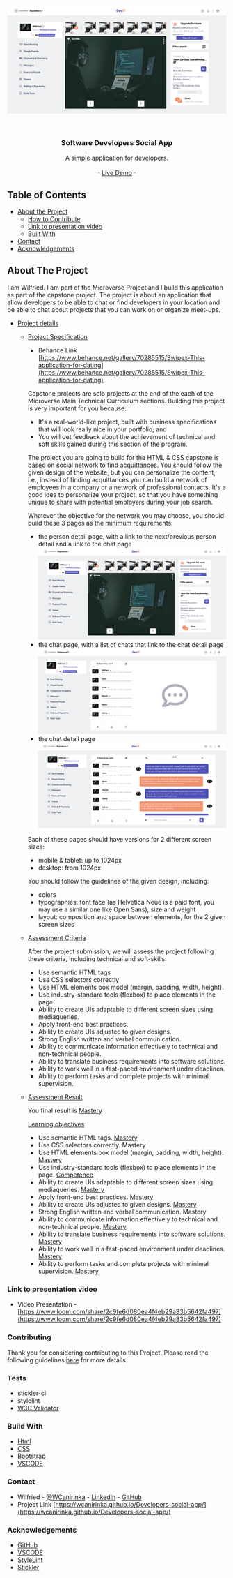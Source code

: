 <!-- PROJECT LOGO -->
![Screenshot Image](images/screen-shot.png)

<br />
<p align="center">
   <h3 align="center">Software Developers Social App</h3>

  <p align="center">
    A simple application for developers.
    <br />    
    <br />
    ·
     <a href="https://wcanirinka.github.io/Developers-social-app/">Live Demo</a>
    ·    
  </p>
</p>

<!-- TABLE OF CONTENTS -->
## Table of Contents

* [About the Project](#about-the-project)
  * [How to Contribute](#how-to-contribute)
  * [Link to presentation video](#link-presentation)
  * [Built With](#built-with)
* [Contact](#contact)
* [Acknowledgements](#acknowledgements)



<!-- ABOUT THE PROJECT -->
## About The Project

  I am Wilfried. I am part of the Microverse Project and I build this application as part of the capstone project. The project is about an application that allow developers to be able to chat or find developers in your location and be able to chat about projects that you can work on or organize meet-ups.

* [Project details](#project-details)

  * [Project Specification](#project-specification)

      - Behance Link  [https://www.behance.net/gallery/70285515/Swipex-This-application-for-dating](https://www.behance.net/gallery/70285515/Swipex-This-application-for-dating)

      Capstone projects are solo projects at the end of the each of the Microverse Main Technical Curriculum sections. Building this project is very important for you because:

      - It's a real-world-like project, built with business specifications that will look really nice in your portfolio; and
      - You will get feedback about the achievement of technical and soft skills gained during this section of the program.

      The project you are going to build for the HTML & CSS capstone is based on social network to find acquittances. You should follow the given design of the website, but you can personalize the content, i.e., instead of finding acquittances you can build a network of employees in a company or a network of professional contacts. It's a good idea to personalize your project, so that you have something unique to share with potential employers during your job search.

      Whatever the objective for the network you may choose, you should build these 3 pages as the minimum requirements:

      - the person detail page, with a link to the next/previous person detail and a link to the chat page
        ![Screenshot Image](images/screen-shot.png)
      - the chat page, with a list of chats that link to the chat detail page
        ![Screenshot Image](images/screen-shot1.png)
      - the chat detail page
        ![Screenshot Image](images/screen-shot2.png)

    Each of these pages should have versions for 2 different screen sizes: 

      - mobile & tablet: up to 1024px
      - desktop: from 1024px

    You should follow the guidelines of the given design, including:

      - colors
      - typographies: font face (as Helvetica Neue is a paid font, you may use a similar one like Open Sans), size and weight
      - layout: composition and space between elements, for the 2 given screen sizes

  * [Assessment Criteria](#assessment-criteria)

      After the project submission, we will assess the project following these criteria, including technical and soft-skills:

      - Use semantic HTML tags
      - Use CSS selectors correctly
      - Use HTML elements box model (margin, padding, width, height).
      - Use industry-standard tools (flexbox) to place elements in the page.
      - Ability to create UIs adaptable to different screen sizes using mediaqueries.
      - Apply front-end best practices.
      - Ability to create UIs adjusted to given designs.
      - Strong English written and verbal communication.
      - Ability to communicate information effectively to technical and non-technical people.
      - Ability to translate business requirements into software solutions.
      - Ability to work well in a fast-paced environment under deadlines.
      - Ability to perform tasks and complete projects with minimal supervision.

  * [Assessment Result](#assessment-criteria)
  
      You final result is [Mastery]()

      [Learning objectives]()

      - Use semantic HTML tags. [Mastery]()
      - Use CSS selectors correctly. Mastery
      - Use HTML elements box model (margin, padding, width, height). [Mastery]()
      - Use industry-standard tools (flexbox) to place elements in the page. [Competence]()
      - Ability to create UIs adaptable to different screen sizes using mediaqueries. [Mastery]()
      - Apply front-end best practices. [Mastery]()
      - Ability to create UIs adjusted to given designs. [Mastery]()
      - Strong English written and verbal communication. Mastery
      - Ability to communicate information effectively to technical and non-technical people. [Mastery]()
      - Ability to translate business requirements into software solutions. [Mastery]()
      - Ability to work well in a fast-paced environment under deadlines. [Mastery]()
      - Ability to perform tasks and complete projects with minimal supervision. [Mastery]()

### Link to presentation video

* Video Presentation - [https://www.loom.com/share/2c9fe6d080ea4f4eb29a83b5642fa497](https://www.loom.com/share/2c9fe6d080ea4f4eb29a83b5642fa497)

### Contributing

Thank you for considering contributing to this Project. Please read the following guidelines <a href="https://github.com/MarcDiethelm/contributing/blob/master/README.md">here</a> for more details. 

### Tests
* stickler-ci
* stylelint
* [W3C Validator](https://validator.w3.org/#validate_by_upload)

### Build With

* [Html]()
* [CSS]()
* [Bootstrap]()
* [VSCODE]()

### Contact
* Wilfried - [@WCanirinka](https://twitter.com/WCanirinka)  - [LinkedIn](https://www.linkedin.com/in/wilfried-canirinka-884ab0b6/) - [GitHub](https://github.com/WCanirinka)
* Project Link [https://wcanirinka.github.io/Developers-social-app/](https://wcanirinka.github.io/Developers-social-app/)

### Acknowledgements

* [GitHub](https://github.com)
* [VSCODE]()
* [StyleLint]()
* [Stickler]()

